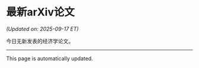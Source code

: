 # 最新arXiv论文

<!-- ARXIV_PAPERS_START -->
*(Updated on: 2025-09-17 ET)*

今日无新发表的经济学论文。
<!-- ARXIV_PAPERS_END -->

---
This page is automatically updated.

